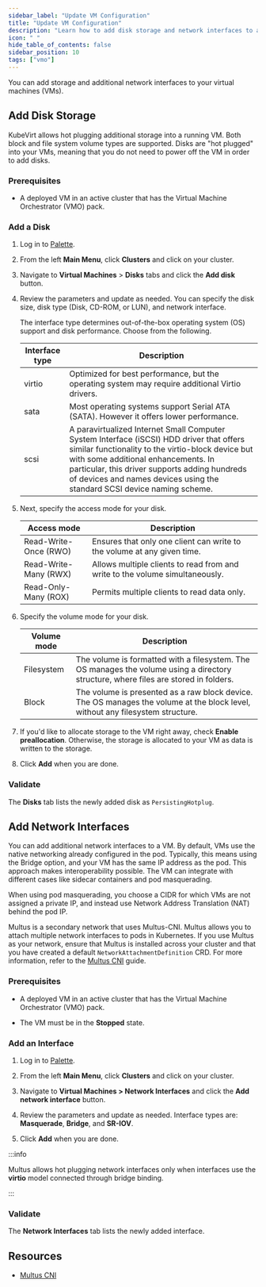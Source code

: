 ```yaml
---
sidebar_label: "Update VM Configuration"
title: "Update VM Configuration"
description: "Learn how to add disk storage and network interfaces to a VM using Palette Virtual Machine Orchestrator."
icon: " "
hide_table_of_contents: false
sidebar_position: 10
tags: ["vmo"]
---
```


You can add storage and additional network interfaces to your virtual machines (VMs).

## Add Disk Storage

KubeVirt allows hot plugging additional storage into a running VM. Both block and file system volume types are
supported. Disks are "hot plugged" into your VMs, meaning that you do not need to power off the VM in order to add
disks.

### Prerequisites

- A deployed VM in an active cluster that has the Virtual Machine Orchestrator (VMO) pack.

### Add a Disk

1. Log in to [Palette](https://console.spectrocloud.com).

2. From the left **Main Menu**, click **Clusters** and click on your cluster.

3. Navigate to **Virtual Machines** > **Disks** tabs and click the **Add disk** button.

4. Review the parameters and update as needed. You can specify the disk size, disk type (Disk, CD-ROM, or LUN), and
   network interface.

   The interface type determines out-of-the-box operating system (OS) support and disk performance. Choose from the
   following.

   | Interface type | Description                                                                                                                                                                                                                                                                                                      |
   | -------------- | ---------------------------------------------------------------------------------------------------------------------------------------------------------------------------------------------------------------------------------------------------------------------------------------------------------------- |
   | virtio         | Optimized for best performance, but the operating system may require additional Virtio drivers.                                                                                                                                                                                                                  |
   | sata           | Most operating systems support Serial ATA (SATA). However it offers lower performance.                                                                                                                                                                                                                           |
   | scsi           | A paravirtualized Internet Small Computer System Interface (iSCSI) HDD driver that offers similar functionality to the virtio-block device but with some additional enhancements. In particular, this driver supports adding hundreds of devices and names devices using the standard SCSI device naming scheme. |

5. Next, specify the access mode for your disk.

   | Access mode           | Description                                                                  |
   | --------------------- | ---------------------------------------------------------------------------- |
   | Read-Write-Once (RWO) | Ensures that only one client can write to the volume at any given time.      |
   | Read-Write-Many (RWX) | Allows multiple clients to read from and write to the volume simultaneously. |
   | Read-Only-Many (ROX)  | Permits multiple clients to read data only.                                  |

6. Specify the volume mode for your disk.

   | Volume mode | Description                                                                                                                          |
   | ----------- | ------------------------------------------------------------------------------------------------------------------------------------ |
   | Filesystem  | The volume is formatted with a filesystem. The OS manages the volume using a directory structure, where files are stored in folders. |
   | Block       | The volume is presented as a raw block device. The OS manages the volume at the block level, without any filesystem structure.       |

7. If you'd like to allocate storage to the VM right away, check **Enable preallocation**. Otherwise, the storage is
   allocated to your VM as data is written to the storage.

8. Click **Add** when you are done.

### Validate

The **Disks** tab lists the newly added disk as `PersistingHotplug`.

## Add Network Interfaces

You can add additional network interfaces to a VM. By default, VMs use the native networking already configured in the
pod. Typically, this means using the Bridge option, and your VM has the same IP address as the pod. This approach makes
interoperability possible. The VM can integrate with different cases like sidecar containers and pod masquerading.

When using pod masquerading, you choose a CIDR for which VMs are not assigned a private IP, and instead use Network
Address Translation (NAT) behind the pod IP.

Multus is a secondary network that uses Multus-CNI. Multus allows you to attach multiple network interfaces to pods in
Kubernetes. If you use Multus as your network, ensure that Multus is installed across your cluster and that you have
created a default `NetworkAttachmentDefinition` CRD. For more information, refer to the
[Multus CNI](../../integrations/multus-cni.md) guide.

### Prerequisites

- A deployed VM in an active cluster that has the Virtual Machine Orchestrator (VMO) pack.

- The VM must be in the **Stopped** state.

### Add an Interface

1. Log in to [Palette](https://console.spectrocloud.com).

2. From the left **Main Menu**, click **Clusters** and click on your cluster.

3. Navigate to **Virtual Machines > Network Interfaces** and click the **Add network interface** button.

4. Review the parameters and update as needed. Interface types are: **Masquerade**, **Bridge**, and **SR-IOV**.

5. Click **Add** when you are done.

:::info

Multus allows hot plugging network interfaces only when interfaces use the **virtio** model connected through bridge
binding.

:::

### Validate

The **Network Interfaces** tab lists the newly added interface.

## Resources

- [Multus CNI](../../integrations/multus-cni.md)
